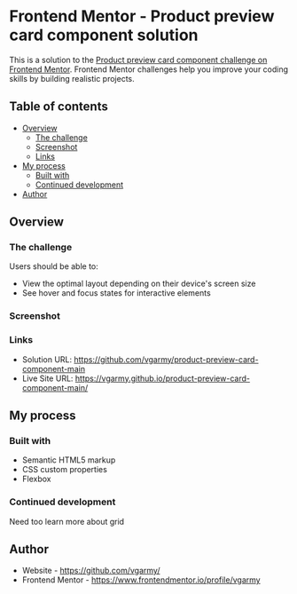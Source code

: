# Frontend Mentor - Product preview card component solution

This is a solution to the [Product preview card component challenge on Frontend Mentor](https://www.frontendmentor.io/challenges/product-preview-card-component-GO7UmttRfa). Frontend Mentor challenges help you improve your coding skills by building realistic projects. 

## Table of contents

- [Overview](#overview)
  - [The challenge](#the-challenge)
  - [Screenshot](#screenshot)
  - [Links](#links)
- [My process](#my-process)
  - [Built with](#built-with)
  - [Continued development](#continued-development)
- [Author](#author)

## Overview

### The challenge

Users should be able to:

- View the optimal layout depending on their device's screen size
- See hover and focus states for interactive elements

### Screenshot

<imr src="screenshot.png" alt="screenshot" />

### Links

- Solution URL: https://github.com/vgarmy/product-preview-card-component-main
- Live Site URL: https://vgarmy.github.io/product-preview-card-component-main/

## My process

### Built with

- Semantic HTML5 markup
- CSS custom properties
- Flexbox

### Continued development

Need too learn more about grid

## Author

- Website - https://github.com/vgarmy/
- Frontend Mentor - https://www.frontendmentor.io/profile/vgarmy


